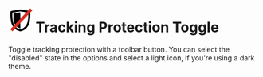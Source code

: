 # ![](images/tracking-protection.svg#disabled) Tracking Protection Toggle

Toggle tracking protection with a toolbar button. You can select the "disabled" state in the options and select a light icon, if you're using a dark theme.
